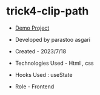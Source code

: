 # trick4-clip-path


- [Demo Project]()

- Developed by parastoo asgari

- Created - 2023/7/18

- Technologies Used - Html , css 

- Hooks Used : useState 

- Role - Frontend

